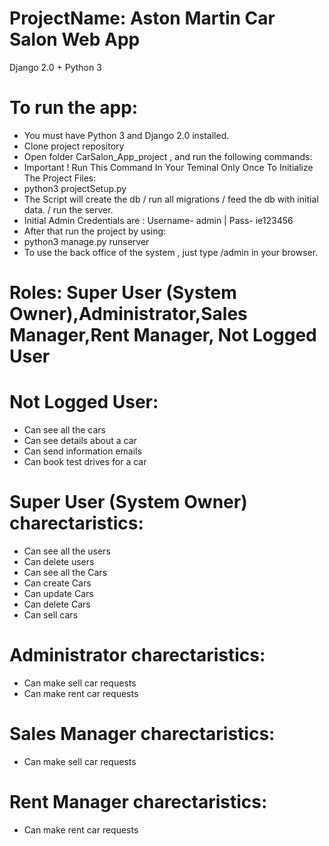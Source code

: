 # ProjectName: Aston Martin Car Salon Web App
 Django 2.0 + Python 3 

# To run the app:
- You must have Python 3 and Django 2.0 installed.
- Clone project repository
- Open folder CarSalon_App_project , and run the following commands:
- Important ! Run This Command In Your Teminal Only Once To Initialize The Project Files:
- python3 projectSetup.py
- The Script will create the db / run all migrations / feed the db with initial data. / run the server.
- Initial Admin Credentials are : Username- admin | Pass- ie123456
- After that run the project by using:
- python3 manage.py runserver
- To use the back office of the system , just type /admin in your browser.
 


# Roles: Super User (System Owner),Administrator,Sales Manager,Rent Manager, Not Logged User

# Not Logged User:
- Can see all the cars
- Can see details about a car
- Can send information emails
- Can book test drives for a car

# Super User (System Owner) charectaristics:
- Can see all the users
- Can delete users
- Can see all the Cars
- Can create Cars
- Can update Cars
- Can delete Cars
- Can sell cars

# Administrator charectaristics:
- Can make sell car requests
- Can make rent car requests



# Sales Manager charectaristics:
- Can make sell car requests

# Rent Manager charectaristics:
- Can make rent car requests


